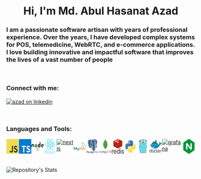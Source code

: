 <h1 align="center">Hi, I'm Md. Abul Hasanat Azad</h1>
<h3 align="left">I am a passionate software artisan with years of professional experience. Over the years, I have developed complex systems for POS, telemedicine, WebRTC, and e-commerce applications. I love building innovative and impactful software that improves the lives of a vast number of people</h3>

<br />
<h3 align="left">Connect with me:</h3>
<p align="left">
<a href="https://linkedin.com/in/azad71" target="blank"><img align="center" src="https://raw.githubusercontent.com/rahuldkjain/github-profile-readme-generator/master/src/images/icons/Social/linked-in-alt.svg" alt="azad on linkedin" height="30" width="40" /></a>
</p>

<br />
<h3 align="left">Languages and Tools:</h3>

<div style="display:flex;flex-direction:row;">
    <a 
      href="https://developer.mozilla.org/en-US/docs/Web/JavaScript" 
      target="_blank" 
      rel="noreferrer"
    >
      <img 
        src="https://raw.githubusercontent.com/devicons/devicon/master/icons/javascript/javascript-original.svg" alt="javascript" 
        width="40" 
        height="40" 
      />
    </a>

  <a href="https://www.typescriptlang.org/" target="_blank" rel="noreferrer">
        <img
            src="https://raw.githubusercontent.com/devicons/devicon/master/icons/typescript/typescript-original.svg"
            alt="typescript"
            width="40"
            height="40"
        />
    </a>

  <a href="https://nodejs.org" target="_blank" rel="noreferrer">
        <img
            src="https://raw.githubusercontent.com/devicons/devicon/master/icons/nodejs/nodejs-original-wordmark.svg"
            alt="nodejs"
            width="40"
            height="40"
        />
  </a>

  <a href="https://reactjs.org/" target="_blank" rel="noreferrer">
        <img
            src="https://raw.githubusercontent.com/devicons/devicon/master/icons/react/react-original-wordmark.svg"
            alt="react"
            width="40"
            height="40"
        />
  </a>

  <a href="https://nextjs.org/" target="_blank" rel="noreferrer">
        <img
            src="https://cdn.worldvectorlogo.com/logos/nextjs-2.svg"
            alt="nextjs"
            width="40"
            height="40"
        />
  </a>

  <a href="https://www.mysql.com/" target="_blank" rel="noreferrer">
        <img
            src="https://raw.githubusercontent.com/devicons/devicon/master/icons/mysql/mysql-original-wordmark.svg"
            alt="mysql"
            width="40"
            height="40"
        />
    </a>

  <a href="https://www.postgresql.org" target="_blank" rel="noreferrer">
        <img
            src="https://raw.githubusercontent.com/devicons/devicon/master/icons/postgresql/postgresql-original-wordmark.svg"
            alt="postgresql"
            width="40"
            height="40"
        />
    </a>

  <a href="https://www.mongodb.com/" target="_blank" rel="noreferrer">
        <img
            src="https://raw.githubusercontent.com/devicons/devicon/master/icons/mongodb/mongodb-original-wordmark.svg"
            alt="mongodb"
            width="40"
            height="40"
        />
    </a>

  <a href="https://redis.io" target="_blank" rel="noreferrer">
        <img
            src="https://raw.githubusercontent.com/devicons/devicon/master/icons/redis/redis-original-wordmark.svg"
            alt="redis"
            width="40"
            height="40"
        />
    </a>

  <a href="https://www.python.org" target="_blank" rel="noreferrer">
        <img
            src="https://raw.githubusercontent.com/devicons/devicon/master/icons/python/python-original.svg"
            alt="python"
            width="40"
            height="40"
        />
    </a>

  <a href="https://golang.org" target="_blank" rel="noreferrer">
        <img
            src="https://raw.githubusercontent.com/devicons/devicon/master/icons/go/go-original.svg"
            alt="go"
            width="40"
            height="40"
        />
    </a>

  <a href="https://www.docker.com/" target="_blank" rel="noreferrer">
        <img
            src="https://raw.githubusercontent.com/devicons/devicon/master/icons/docker/docker-original-wordmark.svg"
            alt="docker"
            width="40"
            height="40"
        />
    </a>

  <a href="https://grafana.com" target="_blank" rel="noreferrer">
        <img
            src="https://www.vectorlogo.zone/logos/grafana/grafana-icon.svg"
            alt="grafana"
            width="40"
            height="40"
        />
    </a>

  <a href="https://www.nginx.com" target="_blank" rel="noreferrer">
        <img
            src="https://raw.githubusercontent.com/devicons/devicon/master/icons/nginx/nginx-original.svg"
            alt="nginx"
            width="40"
            height="40"
        />
    </a>

</div>

<br />

![Repository's Stats](https://github-readme-stats.vercel.app/api/top-langs/?username=azad71&theme=blue-green)

<div style="display:flex;flex-direction:row;justify-content:space-between">
  <!-- <div align="center" style="margin-bottom: 20px;">
    <a href="https://github.com/azad71">
      <img src="https://github-readme-stats.vercel.app/api?username=azad71&count_private=true&show_icons=true" alt="azad71" align="left" />
    </a>
  </div> -->

<!--   <div style="margin-bottom: 20px;">
    <a href="https://github.com/azad71">
      <img src="https://github-readme-stats.vercel.app/api/top-langs/?username=azad71&theme=blue-green" alt="azad71" align="left" />
    </a>
  </div>

  <div style="margin-bottom: 20px;">
    <a href="https://github.com/azad71">
      <img src="https://github-readme-stats.vercel.app/api/wakatime?username=@azad71&v=2&layout=compact" alt="azad71" align="left" />
    </a>
  </div>
   -->

</div>
